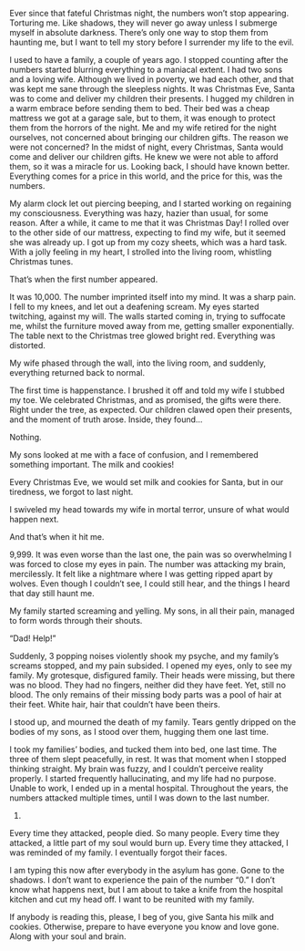 Ever since that fateful Christmas night, the numbers won’t stop appearing. Torturing me. Like shadows, they will never go away unless I submerge myself in absolute darkness. There’s only one way to stop them from haunting me, but I want to tell my story before I surrender my life to the evil.


I used to have a family, a couple of years ago. I stopped counting after the numbers started blurring everything to a maniacal extent. I had two sons and a loving wife. Although we lived in poverty, we had each other, and that was kept me sane through the sleepless nights. It was Christmas Eve, Santa was to come and deliver my children their presents. I hugged my children in a warm embrace before sending them to bed. Their bed was a cheap mattress we got at a garage sale, but to them, it was enough to protect them from the horrors of the night. Me and my wife retired for the night ourselves, not concerned about bringing our children gifts. The reason we were not concerned? In the midst of night, every Christmas, Santa would come and deliver our children gifts. He knew we were not able to afford them, so it was a miracle for us. Looking back, I should have known better. Everything comes for a price in this world, and the price for this, was the numbers.

My alarm clock let out piercing beeping, and I started working on regaining my consciousness. Everything was hazy, hazier than usual, for some reason. After a while, it came to me that it was Christmas Day! I rolled over to the other side of our mattress, expecting to find my wife, but it seemed she was already up. I got up from my cozy sheets, which was a hard task. With a jolly feeling in my heart, I strolled into the living room, whistling Christmas tunes. 

That’s when the first number appeared. 

It was 10,000. The number imprinted itself into my mind. It was a sharp pain. I fell to my knees, and let out a deafening scream. My eyes started twitching, against my will. The walls started coming in, trying to suffocate me, whilst the furniture moved away from me, getting smaller exponentially. The table next to the Christmas tree glowed bright red. Everything was distorted. 

My wife phased through the wall, into the living room, and suddenly, everything returned back to normal. 

The first time is happenstance. I brushed it off and told my wife I stubbed my toe. We celebrated Christmas, and as promised, the gifts were there. Right under the tree, as expected. Our children clawed open their presents, and the moment of truth arose. Inside, they found…

Nothing. 

My sons looked at me with a face of confusion, and I remembered something important. The milk and cookies! 

Every Christmas Eve, we would set milk  and cookies for Santa, but in our tiredness, we forgot to last night.  

I swiveled my head towards my wife in mortal terror, unsure of what would happen next. 

And that’s when it hit me.

9,999. It was even worse than the last one, the pain was so overwhelming I was forced to close my eyes in pain. The number was attacking my brain, mercilessly. It felt like a nightmare where I was getting ripped apart by wolves. Even though I couldn’t see, I could still hear, and the things I heard that day still haunt me. 

My family started screaming and yelling. My sons, in all their pain, managed to form words through their shouts. 

“Dad! Help!”

Suddenly, 3 popping noises violently shook my psyche, and my family’s screams stopped, and my pain subsided. I opened my eyes, only to see my family. My grotesque, disfigured family. Their heads were missing, but there was no blood. They had no fingers, neither did they have feet. Yet, still no blood. The only remains of their missing body parts was a pool of hair at their feet. White hair, hair that couldn’t have been theirs. 

I stood up, and mourned the death of my family. Tears gently dripped on the bodies of my sons, as I stood over them, hugging them one last time.

I took my families’ bodies, and tucked them into bed, one last time. The three of them slept peacefully, in rest. It was that moment when I stopped thinking straight. My brain was fuzzy, and I couldn’t perceive reality properly. I started frequently hallucinating, and my life had no purpose. Unable to work, I ended up in a mental hospital. Throughout the years, the numbers attacked multiple times, until I was down to the last number.

1.

Every time they attacked, people died. So many people. Every time they attacked, a little part of my soul would burn up. Every time they attacked, I was reminded of my family. I eventually forgot their faces. 

I am typing this now after everybody in the asylum has gone. Gone to the shadows. I don’t want to experience the pain of the number “0.” I don’t know what happens next, but I am about to take a knife from the hospital kitchen and cut my head off. I want to be reunited with my family. 

If anybody is reading this, please, I beg of you, give Santa his milk and cookies. Otherwise, prepare to have everyone you know and love gone. Along with your soul and brain.